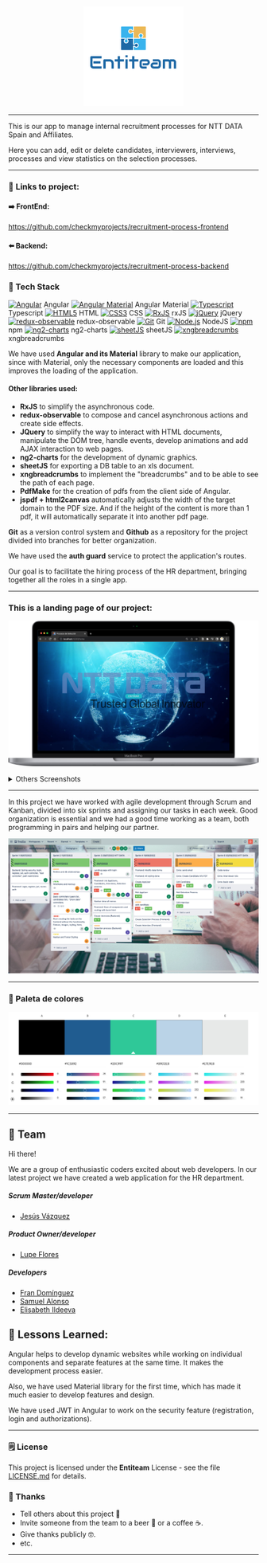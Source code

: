 <p align="center">
<img src="src/assets/img/Logo_Team_Project.png"/>
</p>

---

This is our app to manage internal recruitment processes for NTT DATA Spain and Affiliates. 

Here you can add, edit or delete candidates, interviewers, interviews, processes and view statistics on the selection processes.

---

### :link: **Links to project:** 
#### :arrow_right: FrontEnd: 
https://github.com/checkmyprojects/recruitment-process-frontend

#### :arrow_left: Backend: 
https://github.com/checkmyprojects/recruitment-process-backend

###  :space_invader: Tech Stack

<a href="https://angular.io/" target="_blank" title="Angular"><img src="https://github.com/get-icon/geticon/raw/master/icons/angular-icon.svg" alt="Angular" width="40px" height="40px"></a><span> Angular </span> <a href="https://material.angular.io/" target="_blank" title="Angular Material"><img src="https://steemitimages.com/0x0/https://s3-us-west-2.amazonaws.com/steemhunt/production/steemhunt/2021-01-02/0cb920e2-Angular-Material.png" alt="Angular Material" width="50px" height="40px"></a><span> Angular Material </span> <a href="https://www.typescriptlang.org/" target="_blank" title="Typescript"><img src="https://github.com/get-icon/geticon/raw/master/icons/typescript-icon.svg" alt="Typescript" width="40px" height="40px"></a><span> Typescript </span> <a href="https://www.w3.org/TR/html5/" target="_blank" title="HTML5"><img src="https://github.com/get-icon/geticon/raw/master/icons/html-5.svg" alt="HTML5" width="40px" height="40px"></a><span> HTML </span> <a href="https://www.w3.org/TR/CSS/" target="_blank" title="CSS3"><img src="https://github.com/get-icon/geticon/raw/master/icons/css-3.svg" alt="CSS3" width="40px" height="40px"></a><span> CSS </span> <a href="https://rxjs.dev/" target="_blank" title="RxJS"><img src="https://github.com/get-icon/geticon/raw/master/icons/reactivex.svg" alt="RxJS" width="40px" height="40px"></a><span> rxJS </span> <a href="https://jquery.com/" target="_blank" title="jQuery"><img src="https://github.com/get-icon/geticon/raw/master/icons/jquery-icon.svg" alt="jQuery" width="40px" height="40px"></a><span> jQuery </span> <a href="https://github.com/redux-observable/redux-observable" target="_blank" title="redux-observable"><img src="https://github.com/get-icon/geticon/raw/master/icons/redux-observable.svg" alt="redux-observable" width="40px" height="40px"></a><span> redux-observable </span> <a href="https://git-scm.com/" target="_blank" title="Git"><img src="https://github.com/get-icon/geticon/raw/master/icons/git-icon.svg" alt="Git" width="40px" height="40px"></a><span> Git</span> <a href="https://nodejs.org/" target="_blank" title="Node.js"><img src="https://github.com/get-icon/geticon/raw/master/icons/nodejs-icon.svg" alt="Node.js" width="40px" height="40px"></a> <span></span> NodeJS <a href="https://www.npmjs.com/" target="_blank" title="npm"><img src="https://github.com/get-icon/geticon/raw/master/icons/npm.svg" alt="npm" width="40px" height="40px"></a><span> npm </span> <a href="https://www.npmjs.com/" target="_blank" title="ng2-charts"><img src="http://www.chartjs.org/img/chartjs-logo.svg" alt="ng2-charts" width="40px" height="40px"></a><span> ng2-charts </span> <a href="https://sheetjs.com/" target="_blank" title="sheetJS"><img src="https://sheetjs.com/sketch128.png" alt="sheetJS" width="40px" height="40px"></a><span> sheetJS </span> <a href="https://www.npmjs.com/" target="_blank" title="xngbreadcrumbs"><img src="https://avatars.githubusercontent.com/u/23525418?v=4?s=100" alt="xngbreadcrumbs" width="40px" height="40px"></a><span> xngbreadcrumbs </span>

We have used **Angular and its Material** library to make our application, since with Material, only the necessary components are loaded and this improves the loading of the application.

#### Other libraries used:
- **RxJS** to simplify the asynchronous code.
- **redux-observable** to compose and cancel asynchronous actions and create side effects.
- **JQuery** to simplify the way to interact with HTML documents, manipulate the DOM tree, handle events, develop animations and add AJAX interaction to web pages.
- **ng2-charts** for the development of dynamic graphics.
- **sheetJS** for exporting a DB table to an xls document.
- **xngbreadcrumbs** to implement the "breadcrumbs" and to be able to see the path of each page.
- **PdfMake** for the creation of pdfs from the client side of Angular.
- **jspdf + html2canvas** automatically adjusts the width of the target domain to the PDF size. And if the height of the content is more than 1 pdf, it will automatically separate it into another pdf page.

**Git** as a version control system and **Github** as a repository for the project divided into branches for better organization.

We have used the **auth guard** service to protect the application's routes.


Our goal is to facilitate the hiring process of the HR department, bringing together all the roles in a single app.

---
### This is a landing page of our project:

![](src/assets/screenshots/landing_page.png)

<details>
  <summary>Others Screenshots</summary>

  #### Login
  ![](src/assets/screenshots/login.png)

  #### Manage users as administrator role 
  ![](src/assets/screenshots/manage_users.png)

  #### New user
  ![](src/assets/screenshots/new_user.png)

  #### New selection process
  ![](src/assets/screenshots/new_selection.png)

  #### New Candidate
  ![](src/assets/screenshots/new_candidate.png)

  #### New interview
  ![](src/assets/screenshots/new_interview.png)

  #### Interviewers
  ![](src/assets/screenshots/interviewers.png)

  #### Manage selection process
  ![](src/assets/screenshots/selection_process.png)

  #### Manage candidates
  ![](src/assets/screenshots/manage_candidates.png)

</details>

---

In this project we have worked with agile development through Scrum and Kanban, divided into six sprints and assigning our tasks in each week. Good organization is essential and we had a good time working as a team, both programming in pairs and helping our partner.



![Trello](src/assets/screenshots/trello.png)

---

<!-- Color Reference -->
### :art: Paleta de colores
![](src/assets/screenshots/paletadecolores.png)

---
:checkered_flag:  Team
---

Hi there!

We are a group of enthusiastic coders excited about web developers. In our latest project we have created a web application for the HR department.

##### Scrum Master/developer
- [Jesús Vázquez](https://github.com/checkmyprojects) 

##### Product Owner/developer

- [Lupe Flores](https://github.com/Lupe13)

##### Developers

- [Fran Domínguez](https://github.com/devfdom)
- [Samuel Alonso](https://github.com/Lupe13)
- [Elisabeth Ildeeva](https://github.com/ElisabethIld)


:memo: Lessons Learned:
---

Angular helps to develop dynamic websites while working on individual components and separate features at the same time. It makes the development process easier.

Also, we have used Material library for the first time, which has made it much easier to develop features and design.

We have used JWT in Angular to work on the security feature (registration, login and authorizations).

---
 ### :spiral_notepad: License 

This project is licensed under the **Entiteam** License - see the file [LICENSE.md](LICENSE.md) for details.

### :gift: Thanks

* Tell others about this project 📢
* Invite someone from the team to a beer 🍺 or a coffee ☕.
* Give thanks publicly 🤓.
* etc.



---
